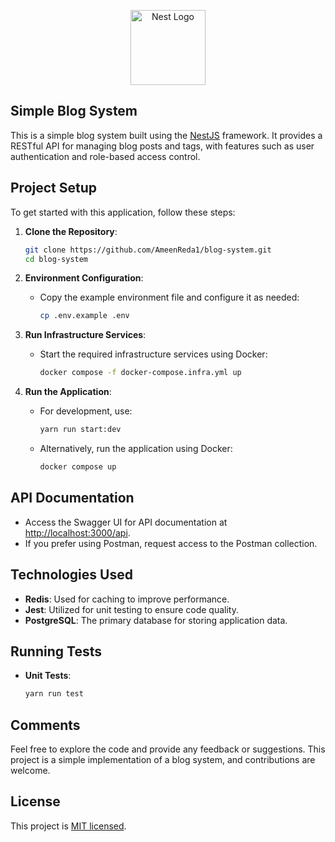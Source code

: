 <p align="center">
  <a href="http://nestjs.com/" target="blank"><img src="https://nestjs.com/img/logo-small.svg" width="120" alt="Nest Logo" /></a>
</p>

## Simple Blog System

This is a simple blog system built using the [NestJS](https://nestjs.com) framework. It provides a RESTful API for managing blog posts and tags, with features such as user authentication and role-based access control.

## Project Setup

To get started with this application, follow these steps:

1. **Clone the Repository**:

   ```bash
   git clone https://github.com/AmeenReda1/blog-system.git
   cd blog-system
   ```

2. **Environment Configuration**:

   - Copy the example environment file and configure it as needed:
     ```bash
     cp .env.example .env
     ```

3. **Run Infrastructure Services**:

   - Start the required infrastructure services using Docker:
     ```bash
     docker compose -f docker-compose.infra.yml up
     ```

4. **Run the Application**:
   - For development, use:
     ```bash
     yarn run start:dev
     ```
   - Alternatively, run the application using Docker:
     ```bash
     docker compose up
     ```

## API Documentation

- Access the Swagger UI for API documentation at [http://localhost:3000/api](http://localhost:3000/api).
- If you prefer using Postman, request access to the Postman collection.

## Technologies Used

- **Redis**: Used for caching to improve performance.
- **Jest**: Utilized for unit testing to ensure code quality.
- **PostgreSQL**: The primary database for storing application data.

## Running Tests

- **Unit Tests**:
  ```bash
  yarn run test
  ```

## Comments

Feel free to explore the code and provide any feedback or suggestions. This project is a simple implementation of a blog system, and contributions are welcome.

## License

This project is [MIT licensed](https://github.com/nestjs/nest/blob/master/LICENSE).
